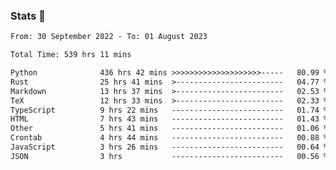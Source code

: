 ### Stats 👋
<!--START_SECTION:waka-->

```txt
From: 30 September 2022 - To: 01 August 2023

Total Time: 539 hrs 11 mins

Python              436 hrs 42 mins >>>>>>>>>>>>>>>>>>>>-----   80.99 %
Rust                25 hrs 41 mins  >------------------------   04.77 %
Markdown            13 hrs 37 mins  >------------------------   02.53 %
TeX                 12 hrs 33 mins  >------------------------   02.33 %
TypeScript          9 hrs 22 mins   -------------------------   01.74 %
HTML                7 hrs 43 mins   -------------------------   01.43 %
Other               5 hrs 41 mins   -------------------------   01.06 %
Crontab             4 hrs 44 mins   -------------------------   00.88 %
JavaScript          3 hrs 26 mins   -------------------------   00.64 %
JSON                3 hrs           -------------------------   00.56 %
```

<!--END_SECTION:waka-->

<!--
**buhaytza2005/buhaytza2005** is a ✨ _special_ ✨ repository because its `README.md` (this file) appears on your GitHub profile.

Here are some ideas to get you started:

- 🔭 I’m currently working on ...
- 🌱 I’m currently learning ...
- 👯 I’m looking to collaborate on ...
- 🤔 I’m looking for help with ...
- 💬 Ask me about ...
- 📫 How to reach me: ...
- 😄 Pronouns: ...
- ⚡ Fun fact: ...
-->


